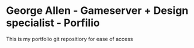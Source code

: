 # George Allen - Gameserver + Design specialist - Porfilio

This is my portfolio git repositiory for ease of access